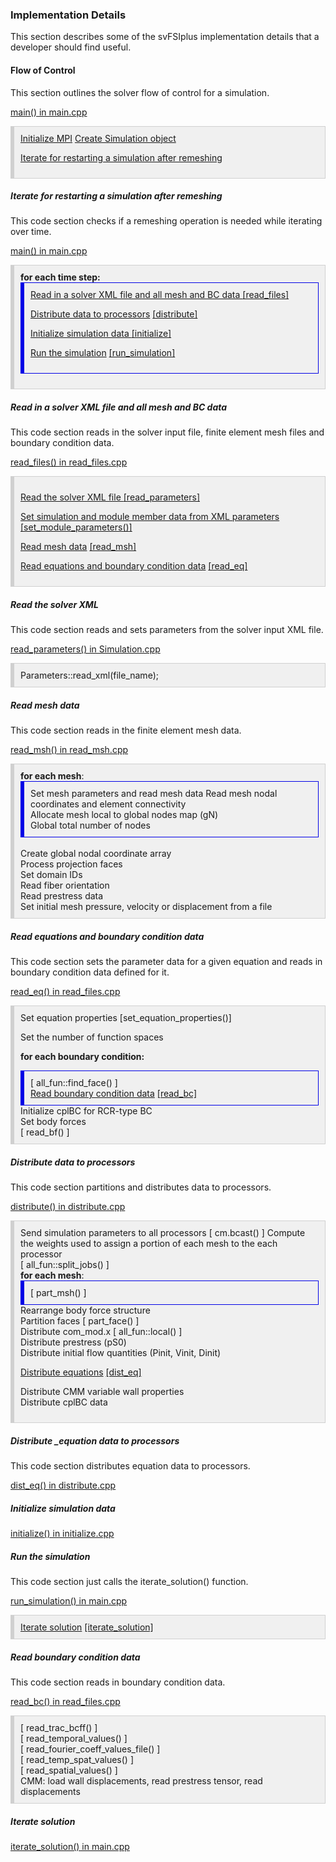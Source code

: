 <h3 id="developer_implementation"> Implementation Details</h3>
This section describes some of the svFSIplus implementation details that a developer should find useful.


<h4 id="developer_implementation_flow_control"> Flow of Control </h4>
This section outlines the solver flow of control for a simulation.

<a href="https://github.com/SimVascular/svFSIplus/blob/c4871902111fc193a68b729e2793a8da37e26e86/Code/Source/svFSI/main.cpp#L770"> main() in main.cpp</a>
<div style="background-color: #F0F0F0; padding: 10px; border: 1px solid #d0d0d0; border-left: 6px solid #d0d0d0">
<a href="https://github.com/SimVascular/svFSIplus/blob/c4871902111fc193a68b729e2793a8da37e26e86/Code/Source/svFSI/main.cpp#L781"> Initialize MPI</a>
<a href="https://github.com/SimVascular/svFSIplus/blob/c4871902111fc193a68b729e2793a8da37e26e86/Code/Source/svFSI/main.cpp#L793"> Create Simulation object</a>

<a href="#developer_implementation_flow_control_remesh_loop"> Iterate for restarting a simulation after remeshing </a>
<a href=""> </a>

</div>

<!-- --------------------------------------------------------- -->
<!-- Iterate for restarting a simulation after remeshing       -->
<!-- --------------------------------------------------------- -->
<h5 id="developer_implementation_flow_control_remesh_loop"> Iterate for restarting a simulation after remeshing </h5>
This code section checks if a remeshing operation is needed while iterating over time. 

<a href="https://github.com/SimVascular/svFSIplus/blob/c4871902111fc193a68b729e2793a8da37e26e86/Code/Source/svFSI/main.cpp#L805"> main() in main.cpp </a>
<div style="background-color: #F0F0F0; padding: 10px; border: 1px solid #d0d0d0; border-left: 6px solid #d0d0d0">
<strong>for each time step: </strong>
<br>
<div style="background-color: #F0F0F0; padding: 10px; border: 1px solid #0000e6; border-left: 6px solid #0000e6">
<a href="https://github.com/SimVascular/svFSIplus/blob/c4871902111fc193a68b729e2793a8da37e26e86/Code/Source/svFSI/main.cpp#L812"> Read in a solver XML file and all mesh and BC data </a> <a href="#developer_implementation_flow_control_read_xml_bcs"> [read_files] </a>

<a href="https://github.com/SimVascular/svFSIplus/blob/c4871902111fc193a68b729e2793a8da37e26e86/Code/Source/svFSI/main.cpp#L819"> Distribute data to processors</a> <a href="#developer_implementation_flow_control_distribute"> [distribute]</a>

<a href="https://github.com/SimVascular/svFSIplus/blob/c4871902111fc193a68b729e2793a8da37e26e86/Code/Source/svFSI/main.cpp#L828"> Initialize simulation data </a> <a href="#developer_implementation_flow_control_initialize"> [initialize]</a>

<a href="https://github.com/SimVascular/svFSIplus/blob/c4871902111fc193a68b729e2793a8da37e26e86/Code/Source/svFSI/main.cpp#L848"> Run the simulation</a> 
<a href="#developer_implementation_flow_control_run_simulation"> [run_simulation]</a>
</div>


<a href=""> </a>
</div> 


<!-- --------------------------------------------------------- -->
<!-- Read in a solver XML file and all mesh and BC data        -->
<!-- --------------------------------------------------------- -->
<h5 id="developer_implementation_flow_control_read_xml_bcs"> Read in a solver XML file and all mesh and BC data </h5>
This code section reads in the solver input file, finite element mesh files and boundary condition data.

<a href="https://github.com/SimVascular/svFSIplus/blob/c4871902111fc193a68b729e2793a8da37e26e86/Code/Source/svFSI/read_files.cpp#L1597"> read_files() in read_files.cpp</a>

<div style="background-color: #F0F0F0; padding: 10px; border: 1px solid #d0d0d0; border-left: 6px solid #d0d0d0">

<a href="https://github.com/SimVascular/svFSIplus/blob/c4871902111fc193a68b729e2793a8da37e26e86/Code/Source/svFSI/read_files.cpp#L1614"> Read the solver XML file </a> <a href="#developer_implementation_flow_control_read_xml_params"> [read_parameters]</a>

<a href="https://github.com/SimVascular/svFSIplus/blob/c4871902111fc193a68b729e2793a8da37e26e86/Code/Source/svFSI/read_files.cpp#L1648"> Set simulation and module member data from XML parameters [set_module_parameters()]</a>

<a href="https://github.com/SimVascular/svFSIplus/blob/c4871902111fc193a68b729e2793a8da37e26e86/Code/Source/svFSI/read_files.cpp#L1654"> Read mesh data</a> <a href="#developer_implementation_flow_control_read_mesh_data"> [read_msh]</a>

<a href="https://github.com/SimVascular/svFSIplus/blob/c4871902111fc193a68b729e2793a8da37e26e86/Code/Source/svFSI/read_files.cpp#L1685"> Read equations and boundary condition data</a> <a href="#developer_implementation_flow_control_read_equations"> [read_eq] </a>

<a href=""> </a>


</div> 

<!-- --------------------------------------------------------- -->
<!-- Read the solver XML                                       -->
<!-- --------------------------------------------------------- -->
<h5 id="developer_implementation_flow_control_read_xml_params"> Read the solver XML </h5>
This code section reads and sets parameters from the solver input XML file.

<a href="https://github.com/SimVascular/svFSIplus/blob/c4871902111fc193a68b729e2793a8da37e26e86/Code/Source/svFSI/Simulation.cpp#L63"> read_parameters() in Simulation.cpp</a>

<div style="background-color: #F0F0F0; padding: 10px; border: 1px solid #d0d0d0; border-left: 6px solid #d0d0d0">
Parameters::read_xml(file_name);
</div> 

<!-- --------------------------------------------------------- -->
<!-- Read mesh data                                            -->
<!-- --------------------------------------------------------- -->
<h5 id="developer_implementation_flow_control_read_mesh_data"> Read mesh data </h5>
This code section reads in the finite element mesh data. 

<a href="https://github.com/SimVascular/svFSIplus/blob/c4871902111fc193a68b729e2793a8da37e26e86/Code/Source/svFSI/read_msh.cpp#L1079"> read_msh() in read_msh.cpp </a>

<div style="background-color: #F0F0F0; padding: 10px; border: 1px solid #d0d0d0; border-left: 6px solid #d0d0d0">
<strong>for each mesh</strong>: 
<div style="background-color: #F0F0F0; padding: 10px; border: 1px solid #0000e6; border-left: 6px solid #0000e6">
Set mesh parameters and read mesh data
Read mesh nodal coordinates and element connectivity <br>
Allocate mesh local to global nodes map (gN)<br>
Global total number of nodes<br>
</div> 
<br>
Create global nodal coordinate array<br>
Process projection faces <br>
Set domain IDs<br>
Read fiber orientation<br>
Read prestress data<br>
Set initial mesh pressure, velocity or displacement from a file
</div> 

<!-- --------------------------------------------------------- -->
<!-- Read equations                                            -->
<!-- --------------------------------------------------------- -->
<h5 id="developer_implementation_flow_control_read_equations"> Read equations and boundary condition data </h5>
This code section sets the parameter data for a given equation and reads in boundary condition data defined for it.

<a href="https://github.com/SimVascular/svFSIplus/blob/c4871902111fc193a68b729e2793a8da37e26e86/Code/Source/svFSI/read_files.cpp#L1346"> read_eq() in read_files.cpp</a>

<div style="background-color: #F0F0F0; padding: 10px; border: 1px solid #d0d0d0; border-left: 6px solid #d0d0d0">
Set equation properties [set_equation_properties()] <br>

Set the number of function spaces <br>

<strong>for each boundary condition:</strong>
<div style="background-color: #F0F0F0; padding: 10px; border: 1px solid #0000e6; border-left: 6px solid #0000e6">
[ all_fun::find_face() ] <br>
<a href="https://github.com/SimVascular/svFSIplus/blob/c4871902111fc193a68b729e2793a8da37e26e86/Code/Source/svFSI/read_files.cpp#L1471"> Read boundary condition data</a> <a href="#developer_implementation_flow_control_read_bc_data"> [read_bc] </a>
</div>
Initialize cplBC for RCR-type BC <br>
Set body forces<br>
[ read_bf() ]<br>
</div>

<!-- --------------------------------------------------------- -->
<!-- Distribute data to processors                             -->
<!-- --------------------------------------------------------- -->
<h5 id="developer_implementation_flow_control_distribute"> Distribute data to processors</h5>
This code section partitions and distributes data to processors. 

<a href="https://github.com/SimVascular/svFSIplus/blob/c4871902111fc193a68b729e2793a8da37e26e86/Code/Source/svFSI/distribute.cpp#L57"> distribute() in distribute.cpp</a>

<div style="background-color: #F0F0F0; padding: 10px; border: 1px solid #d0d0d0; border-left: 6px solid #d0d0d0">
Send simulation parameters to all processors [ cm.bcast() ]
Compute the weights used to assign a portion of each mesh to the each processor <br>
[ all_fun::split_jobs() ] <br>
<strong>for each mesh</strong>: <br>
<div style="background-color: #F0F0F0; padding: 10px; border: 1px solid #0000e6; border-left: 6px solid #0000e6">
[ part_msh() ] <br>
</div> 
Rearrange body force structure <br>
Partition faces [ part_face() ] <br>
Distribute com_mod.x [ all_fun::local() ] <br>
Distribute prestress (pS0) <br>
Distribute initial flow quantities (Pinit, Vinit, Dinit) <br>

<a href="https://github.com/SimVascular/svFSIplus/blob/c4871902111fc193a68b729e2793a8da37e26e86/Code/Source/svFSI/distribute.cpp#L490"> Distribute equations</a> <a href="#developer_implementation_flow_control_distribute_equation"> [dist_eq] </a>

Distribute CMM variable wall properties  <br>
Distribute cplBC data <br>
</div> 

<!-- --------------------------------------------------------- -->
<!-- Distribute equation data to processors                    -->
<!-- --------------------------------------------------------- -->
<h5 id="developer_implementation_flow_control_distribute_equation"> Distribute _equation data to processors</h5>
This code section distributes equation data to processors. 

<a href="https://github.com/SimVascular/svFSIplus/blob/c4871902111fc193a68b729e2793a8da37e26e86/Code/Source/svFSI/distribute.cpp#L940"> dist_eq() in distribute.cpp</a>


<!-- --------------------------------------------------------- -->
<!-- Initialize simulation data                                -->
<!-- --------------------------------------------------------- -->
<h5 id="developer_implementation_flow_control_initialize"> Initialize simulation data </h5>
<a href="https://github.com/SimVascular/svFSIplus/blob/c4871902111fc193a68b729e2793a8da37e26e86/Code/Source/svFSI/initialize.cpp#L313"> initialize() in initialize.cpp</a>

<!-- --------------------------------------------------------- -->
<!-- Run the simulation                                        -->
<!-- --------------------------------------------------------- -->
<h5 id="developer_implementation_flow_control_run_simulation"> Run the simulation </h5>
This code section just calls the iterate_solution() function.

<a href="https://github.com/SimVascular/svFSIplus/blob/c4871902111fc193a68b729e2793a8da37e26e86/Code/Source/svFSI/main.cpp#L761"> run_simulation() in main.cpp</a>

<div style="background-color: #F0F0F0; padding: 10px; border: 1px solid #d0d0d0; border-left: 6px solid #d0d0d0">
<a href="https://github.com/SimVascular/svFSIplus/blob/c4871902111fc193a68b729e2793a8da37e26e86/Code/Source/svFSI/main.cpp#L763"> Iterate solution</a> <a href="#developer_implementation_flow_control_iterate_solution"> [iterate_solution]</a>
</div>

<!-- --------------------------------------------------------- -->
<!-- Read boundary condition data                              -->
<!-- --------------------------------------------------------- -->
<h5 id="developer_implementation_flow_control_read_bc_data"> Read boundary condition data </h5>
This code section reads in boundary condition data.

<a href="https://github.com/SimVascular/svFSIplus/blob/c4871902111fc193a68b729e2793a8da37e26e86/Code/Source/svFSI/read_files.cpp#L152"> read_bc() in read_files.cpp</a> 

<div style="background-color: #F0F0F0; padding: 10px; border: 1px solid #d0d0d0; border-left: 6px solid #d0d0d0">
[ read_trac_bcff() ]<br>
[ read_temporal_values() ]<br>
[ read_fourier_coeff_values_file() ]<br>
[ read_temp_spat_values() ]<br>
[ read_spatial_values() ]<br>
CMM: load wall displacements, read prestress tensor, read displacements <br>
</div>

<!-- --------------------------------------------------------- -->
<!-- iterate_solution                                          -->
<!-- --------------------------------------------------------- -->
<h5 id="developer_implementation_flow_control_iterate_solution"> Iterate solution </h5>
<a href="https://github.com/SimVascular/svFSIplus/blob/c4871902111fc193a68b729e2793a8da37e26e86/Code/Source/svFSI/main.cpp#L194"> iterate_solution() in main.cpp </a>

